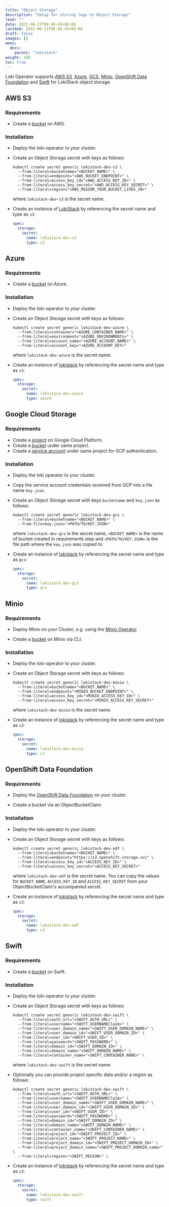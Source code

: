 ```yaml
---
title: "Object Storage"
description: "Setup for storing logs to Object Storage"
lead: ""
date: 2022-06-21T08:48:45+00:00
lastmod: 2022-06-21T08:48:45+00:00
draft: false
images: []
menu:
  docs:
    parent: "lokistack"
weight: 100
toc: true
---
```


Loki Operator supports [AWS S3](https://aws.amazon.com/), [Azure](https://azure.microsoft.com), [GCS](https://cloud.google.com/), [Minio](https://min.io/), [OpenShift Data Foundation](https://www.redhat.com/en/technologies/cloud-computing/openshift-data-foundation) and  [Swift](https://docs.openstack.org/swift/latest/) for LokiStack object storage.

## AWS S3

### Requirements

* Create a [bucket](https://docs.aws.amazon.com/AmazonS3/latest/userguide/create-bucket-overview.html) on AWS.

### Installation

* Deploy the loki-operator to your cluster.

* Create an Object Storage secret with keys as follows:

    ```console
    kubectl create secret generic lokistack-dev-s3 \
      --from-literal=bucketname="<BUCKET_NAME>" \
      --from-literal=endpoint="<AWS_BUCKET_ENDPOINT>" \
      --from-literal=access_key_id="<AWS_ACCESS_KEY_ID>" \
      --from-literal=access_key_secret="<AWS_ACCESS_KEY_SECRET>" \
      --from-literal=region="<AWS_REGION_YOUR_BUCKET_LIVES_IN>"
    ```

    where `lokistack-dev-s3` is the secret name.

* Create an instance of [LokiStack](../hack/lokistack_dev.yaml) by referencing the secret name and type as `s3`:

  ```yaml
  spec:
    storage:
      secret:
        name: lokistack-dev-s3
        type: s3
  ```

## Azure

### Requirements

* Create a [bucket](https://docs.microsoft.com/en-us/azure/storage/blobs/storage-blobs-introduction) on Azure.

### Installation

* Deploy the loki-operator to your cluster.

* Create an Object Storage secret with keys as follows:

    ```console
    kubectl create secret generic lokistack-dev-azure \
      --from-literal=container="<AZURE_CONTAINER_NAME>" \
      --from-literal=environment="<AZURE_ENVIRONMENTs>" \
      --from-literal=account_name="<AZURE_ACCOUNT_NAME>" \
      --from-literal=account_key="<AZURE_ACCOUNT_KEY>"
    ```

    where `lokistack-dev-azure` is the secret name.

* Create an instance of [lokistack](../hack/lokistack_dev.yaml) by referencing the secret name and type as `s3`:

  ```yaml
  spec:
    storage:
      secret:
        name: lokistack-dev-azure
        type: azure
  ```

## Google Cloud Storage

### Requirements

* Create a [project](https://cloud.google.com/resource-manager/docs/creating-managing-projects) on Google Cloud Platform.
* Create a [bucket](https://cloud.google.com/storage/docs/creating-buckets) under same project.
* Create a [service account](https://cloud.google.com/docs/authentication/getting-started#creating_a_service_account) under same project for GCP authentication.

### Installation

* Deploy the loki operator to your cluster.

* Copy the service account credentials received from GCP into a file name `key.json`.

* Create an Object Storage secret with keys `bucketname` and `key.json` as follows:

    ```console
    kubectl create secret generic lokistack-dev-gcs \
      --from-literal=bucketname="<BUCKET_NAME>" \
      --from-file=key.json="<PATH/TO/KEY.JSON>"
    ```
  
    where `lokistack-dev-gcs` is the secret name, `<BUCKET_NAME>` is the name of bucket created in requirements step and `<PATH/TO/KEY.JSON>` is the file path where the `key.json` was copied to.

* Create an instance of [lokistack](../hack/lokistack_dev.yaml) by referencing the secret name and type as `gcs`:

  ```yaml
  spec:
    storage:
      secret:
        name: lokistack-dev-gcs
        type: gcs
  ```

## Minio

### Requirements

* Deploy Minio on your Cluster, e.g. using the [Minio Operator](https://operator.min.io/)

* Create a [bucket](https://docs.min.io/docs/minio-client-complete-guide.html) on Minio via CLI.

### Installation

* Deploy the loki-operator to your cluster.

* Create an Object Storage secret with keys as follows:

    ```console
    kubectl create secret generic lokistack-dev-minio \
      --from-literal=bucketname="<BUCKET_NAME>" \
      --from-literal=endpoint="<MINIO_BUCKET_ENDPOINT>" \
      --from-literal=access_key_id="<MINIO_ACCESS_KEY_ID>" \
      --from-literal=access_key_secret="<MINIO_ACCESS_KEY_SECRET>"
    ```

    where `lokistack-dev-minio` is the secret name.

* Create an instance of [lokistack](../hack/lokistack_dev.yaml) by referencing the secret name and type as `s3`:

  ```yaml
  spec:
    storage:
      secret:
        name: lokistack-dev-minio
        type: s3
  ```

## OpenShift Data Foundation

### Requirements

* Deploy the [OpenShift Data Foundation](https://access.redhat.com/documentation/en-us/red_hat_openshift_data_foundation/4.10) on your cluster.

* Create a bucket via an ObjectBucketClaim.


### Installation

* Deploy the loki-operator to your cluster.

* Create an Object Storage secret with keys as follows:

    ```console
    kubectl create secret generic lokistack-dev-odf \
      --from-literal=bucketname="<BUCKET_NAME>" \
      --from-literal=endpoint="https://s3.openshift-storage.svc" \
      --from-literal=access_key_id="<ACCESS_KEY_ID>" \
      --from-literal=access_key_secret="<ACCESS_KEY_SECRET>"
    ```

    where `lokistack-dev-odf` is the secret name. You can copy the values for `BUCKET_NAME`, `ACCESS_KEY_ID` and `ACCESS_KEY_SECRET` from your ObjectBucketClaim's accompanied secret.

* Create an instance of [lokistack](../hack/lokistack_dev.yaml) by referencing the secret name and type as `s3`:

  ```yaml
  spec:
    storage:
      secret:
        name: lokistack-dev-odf
        type: s3
  ```

## Swift

### Requirements

* Create a [bucket](https://docs.openstack.org/newton/user-guide/cli-swift-create-containers.html) on Swift.

### Installation

* Deploy the loki-operator to your cluster.

* Create an Object Storage secret with keys as follows:

    ```console
    kubectl create secret generic lokistack-dev-swift \
      --from-literal=auth_url="<SWIFT_AUTH_URL>" \
      --from-literal=username="<SWIFT_USERNAMEClaim>" \
      --from-literal=user_domain_name="<SWIFT_USER_DOMAIN_NAME>" \
      --from-literal=user_domain_id="<SWIFT_USER_DOMAIN_ID>" \
      --from-literal=user_id="<SWIFT_USER_ID>" \
      --from-literal=password="<SWIFT_PASSWORD>" \
      --from-literal=domain_id="<SWIFT_DOMAIN_ID>" \
      --from-literal=domain_name="<SWIFT_DOMAIN_NAME>" \
      --from-literal=container_name="<SWIFT_CONTAINER_NAME>" \
    ```

    where `lokistack-dev-swift` is the secret name.

*  Optionally you can provide project specific data and/or a region as follows:

    ```console
    kubectl create secret generic lokistack-dev-swift \
      --from-literal=auth_url="<SWIFT_AUTH_URL>" \
      --from-literal=username="<SWIFT_USERNAMEClaim>" \
      --from-literal=user_domain_name="<SWIFT_USER_DOMAIN_NAME>" \
      --from-literal=user_domain_id="<SWIFT_USER_DOMAIN_ID>" \
      --from-literal=user_id="<SWIFT_USER_ID>" \
      --from-literal=password="<SWIFT_PASSWORD>" \
      --from-literal=domain_id="<SWIFT_DOMAIN_ID>" \
      --from-literal=domain_name="<SWIFT_DOMAIN_NAME>" \
      --from-literal=container_name="<SWIFT_CONTAINER_NAME>" \
      --from-literal=project_id="<SWIFT_PROJECT_ID>" \
      --from-literal=project_name="<SWIFT_PROJECT_NAME>" \
      --from-literal=project_domain_id="<SWIFT_PROJECT_DOMAIN_ID>" \
      --from-literal=project_domain_name="<SWIFT_PROJECT_DOMAIN_name>" \
      --from-literal=region="<SWIFT_REGION>" \
    ```

* Create an instance of [lokistack](../hack/lokistack_dev.yaml) by referencing the secret name and type as `s3`:

  ```yaml
  spec:
    storage:
      secret:
        name: lokistack-dev-swift
        type: swift
  ```
